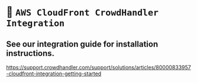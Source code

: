 # :vertical_traffic_light: `AWS CloudFront CrowdHandler Integration`

## See our integration guide for installation instructions.

https://support.crowdhandler.com/support/solutions/articles/80000833957-cloudfront-integration-getting-started

